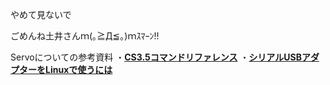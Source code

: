 やめて見ないで

ごめんね土井さんｍ(｡≧Д≦｡)ｍｽﾏｰﾝ!!

Servoについての参考資料
・[**CS3.5コマンドリファレンス**](http://kondo-robot.com/w/wp-content/uploads/ICS3.5CommandReference1.pdf)
・[**シリアルUSBアダプターをLinuxで使うには**](http://kondo-robot.com/faq/usb-adapter-for-linux)
